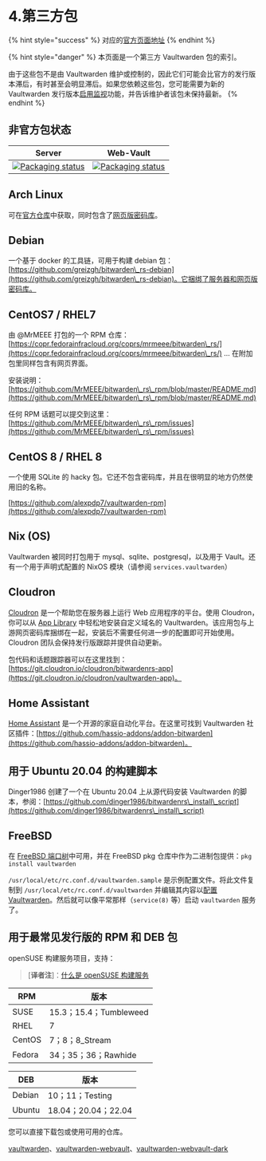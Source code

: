 # 4.第三方包

{% hint style="success" %}
对应的[官方页面地址](https://github.com/dani-garcia/vaultwarden/wiki/Third-party-packages)
{% endhint %}

{% hint style="danger" %}
本页面是一个第三方 Vaultwarden 包的索引。

由于这些包不是由 Vaultwarden 维护或控制的，因此它们可能会比官方的发行版本滞后，有时甚至会明显滞后。如果您依赖这些包，您可能需要为新的 Vaultwarden 发行版本[启用监视](https://docs.github.com/en/github/managing-subscriptions-and-notifications-on-github/viewing-your-subscriptions#configuring-your-watch-settings-for-an-individual-repository)功能，并告诉维护者该包未保持最新。
{% endhint %}

## 非官方包状态

| Server                                                                                                                                 | Web-Vault                                                                                                                                      |
| -------------------------------------------------------------------------------------------------------------------------------------- | ---------------------------------------------------------------------------------------------------------------------------------------------- |
| [![Packaging status](https://repology.org/badge/vertical-allrepos/vaultwarden.svg)](https://repology.org/project/vaultwarden/versions) | [![Packaging status](https://repology.org/badge/vertical-allrepos/vaultwarden-web.svg)](https://repology.org/project/vaultwarden-web/versions) |

## Arch Linux

可在[官方仓库](https://archlinux.org/packages/community/x86\_64/vaultwarden/)中获取，同时包含了[网页版密码库](https://archlinux.org/packages/community/any/vaultwarden-web/)。

## Debian

一个基于 docker 的工具链，可用于构建 debian 包：[https://github.com/greizgh/bitwarden\_rs-debian](https://github.com/greizgh/bitwarden\_rs-debian)。它捆绑了服务器和网页版密码库。

## CentOS7 / RHEL7

由 @MrMEEE 打包的一个 RPM 仓库：[https://copr.fedorainfracloud.org/coprs/mrmeee/bitwarden\_rs/](https://copr.fedorainfracloud.org/coprs/mrmeee/bitwarden\_rs/) ... 在附加包里同样包含有网页界面。

安装说明：[https://github.com/MrMEEE/bitwarden\_rs\_rpm/blob/master/README.md](https://github.com/MrMEEE/bitwarden\_rs\_rpm/blob/master/README.md)

任何 RPM 话题可以提交到这里：[https://github.com/MrMEEE/bitwarden\_rs\_rpm/issues](https://github.com/MrMEEE/bitwarden\_rs\_rpm/issues)

## CentOS 8 / RHEL 8

一个使用 SQLite 的 hacky 包。它还不包含密码库，并且在很明显的地方仍然使用旧的名称。

[https://github.com/alexpdp7/vaultwarden-rpm](https://github.com/alexpdp7/vaultwarden-rpm)

## Nix (OS)

Vaultwarden 被同时打包用于 mysql、sqlite、postgresql，以及用于 Vault。还有一个用于声明式配置的 NixOS 模块（请参阅 `services.vaultwarden`）

## Cloudron

[Cloudron](https://cloudron.io/) 是一个帮助您在服务器上运行 Web 应用程序的平台。使用 Cloudron，你可以从 [App Library](https://cloudron.io/store/com.github.bitwardenrs.html) 中轻松地安装自定义域名的 Vaultwarden。该应用包与上游网页密码库捆绑在一起，安装后不需要任何进一步的配置即可开始使用。Cloudron 团队会保持发行版跟踪并提供自动更新。

包代码和话题跟踪器可以在这里找到：[https://git.cloudron.io/cloudron/bitwardenrs-app](https://git.cloudron.io/cloudron/vaultwarden-app)。

## Home Assistant <a href="#home-assistant" id="home-assistant"></a>

[Home Assistant](https://www.home-assistant.io/) 是一个开源的家庭自动化平台。在这里可找到 Vaultwarden 社区插件：[https://github.com/hassio-addons/addon-bitwarden](https://github.com/hassio-addons/addon-bitwarden)。

## 用于 Ubuntu 20.04 的构建脚本 <a href="#build-script-for-ubuntu-20-04" id="build-script-for-ubuntu-20-04"></a>

Dinger1986 创建了一个在 Ubuntu 20.04 上从源代码安装 Vaultwarden 的脚本，参阅：[https://github.com/dinger1986/bitwardenrs\_install\_script](https://github.com/dinger1986/bitwardenrs\_install\_script)

## FreeBSD

在 [FreeBSD 端口树](https://www.freshports.org/security/vaultwarden/)中可用，并在 FreeBSD pkg 仓库中作为二进制包提供：`pkg install vaultwarden`

`/usr/local/etc/rc.conf.d/vaultwarden.sample` 是示例配置文件。将此文件复制到 `/usr/local/etc/rc.conf.d/vaultwarden` 并编辑其内容以[配置 Vaultwarden](../configuration/configuration-overview.md#configuration-options)。然后就可以像平常那样（`service(8)` 等）启动 `vaultwarden` 服务了。

## 用于最常见发行版的 RPM 和 DEB 包 <a href="#rpm-and-deb-packages-for-most-common-distributions" id="rpm-and-deb-packages-for-most-common-distributions"></a>

openSUSE 构建服务项目，支持：

> \[**译者注**]：[什么是 openSUSE 构建服务](https://zh.wikipedia.org/wiki/Open\_Build\_Service)

| RPM    | 版本                   |
| ------ | -------------------- |
| SUSE   | 15.3；15.4；Tumbleweed |
| RHEL   | 7                    |
| CentOS | 7；8；8\_Stream        |
| Fedora | 34；35；36；Rawhide     |

| DEB    | 版本                |
| ------ | ----------------- |
| Debian | 10；11；Testing     |
| Ubuntu | 18.04；20.04；22.04 |

您可以直接下载包或使用可用的仓库。

[vaultwarden](https://build.opensuse.org/package/show/home:Masgalor:Vaultwarden/vaultwarden)、[vaultwarden-webvault](https://build.opensuse.org/package/show/home:Masgalor:Vaultwarden/vaultwarden-webvault)、[vaultwarden-webvault-dark](https://build.opensuse.org/package/show/home:Masgalor:Vaultwarden/vaultwarden-webvault-dark)

